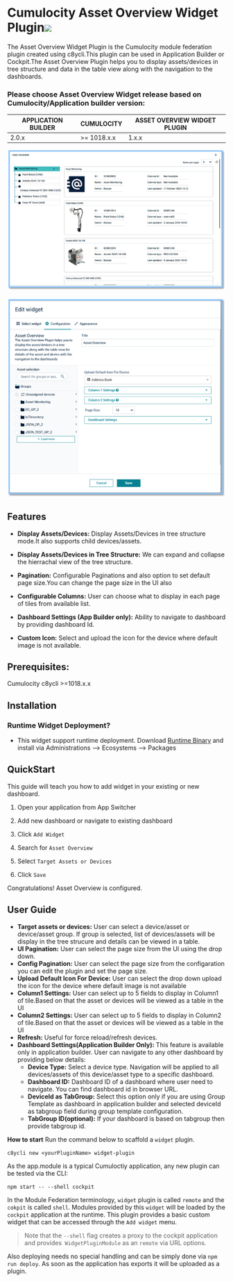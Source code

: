 # Cumulocity Asset Overview Widget Plugin[<img width="35" src="https://user-images.githubusercontent.com/32765455/211497905-561e9197-18b9-43d5-a023-071d3635f4eb.png"/>](https://github.com/SoftwareAG/Cumulocity-Asset-overview-plugin/releases/download/1.0.0/sag-ps-pkg-asset-overview-1.0.0.zip)

The Asset Overview Widget Plugin is the Cumulocity module federation plugin created using c8ycli.This plugin can be used 
in Application Builder or Cockpit.The Asset Overview Plugin helps you to display assets/devices in tree structure and data 
in the table view along with the navigation to the dashboards.


### Please choose Asset Overview Widget release based on Cumulocity/Application builder version:

|APPLICATION BUILDER | CUMULOCITY | ASSET OVERVIEW WIDGET PLUGIN  |
|--------------------|------------|-----------------------------|
| 2.0.x              | >= 1018.x.x| 1.x.x                       |

![Asset-Overview](assets/overview.PNG)

![Asset-Overview](assets/config.PNG)

## Features

*  **Display Assets/Devices:** Display Assets/Devices in tree structure mode.It also supports child devices/assets.

*  **Display Assets/Devices in Tree Structure:** We can expand and collapse the hierrachal view of the tree structure.

*  **Pagination:** Configurable Paginations and also option to set default page size.You can change the page size in the UI also
     
*  **Configurable Columns:** User can choose what to display in each page of tiles from available list.

*  **Dashboard Settings (App Builder only):** Ability to navigate to dashboard by providing dashboard Id.

*  **Custom Icon:**  Select and upload the icon for the device where default image is not available.


## Prerequisites:
   Cumulocity c8ycli >=1018.x.x
   

## Installation

### Runtime Widget Deployment?

* This widget support runtime deployment. Download [Runtime Binary]() and install via Administrations --> Ecosystems  --> Packages 

## QuickStart

This guide will teach you how to add widget in your existing or new dashboard.

1. Open your application from App Switcher

2. Add new dashboard or navigate to existing dashboard

3. Click `Add Widget`

4. Search for `Asset Overview`

5. Select `Target Assets or Devices`

7. Click `Save`

Congratulations! Asset Overview is configured.

## User Guide

 
*  **Target assets or devices:** User can select a device/asset or device/asset group. If group is selected, list of devices/assets will be display in the tree strucure and details can be viewed in a table.
*  **UI Pagination:** User can select the page size from the UI using the drop down.
*  **Config Pagination:** User can select the page size from the configaration you can edit the plugin and set the page size.
*   **Upload Default Icon For Device:** User can select the drop down upload the icon for the device where default image is not available
*  **Column1 Settings:** User can select up to 5 fields to display in Column1 of tile.Based on that the asset or devices will be viewed as a table in the UI
*  **Column2 Settings:** User can select up to 5 fields to display in Column2 of tile.Based on that the asset or devices will be viewed as a table in the UI
*  **Refresh:** Useful for force reload/refresh devices.
*  **Dashboard Settings(Application Builder Only):** This feature is available only in application builder. User can navigate to any other dashboard by providing below details:
    * **Device Type:** Select a device type. Navigation will be applied to all devices/assets of this device/asset type to a specific dashboard.
    * **Dashboard ID:** Dashboard ID of a dashboard where user need to navigate. You can find dashboard id in browser URL.
    * **DeviceId as TabGroup:** Select this option only if you are using Group Template as dashboard in application builder and selected deviceId as tabgroup field during group template configuration.
    * **TabGroup ID(optional):** If your dashboard is based on tabgroup then provide tabgroup id.


**How to start**
Run the command below to scaffold a `widget` plugin.

```
c8ycli new <yourPluginName> widget-plugin
```
As the app.module is a typical Cumuloctiy application, any new plugin can be tested via the CLI:

```
npm start -- --shell cockpit
```

In the Module Federation terminology, `widget` plugin is called `remote` and the `cokpit` is called `shell`. Modules provided by this `widget` will be loaded by the `cockpit` application at the runtime. This plugin provides a basic custom widget that can be accessed through the `Add widget` menu.

> Note that the `--shell` flag creates a proxy to the cockpit application and provides` WidgetPluginModule` as an `remote` via URL options.

Also deploying needs no special handling and can be simply done via `npm run deploy`. As soon as the application has exports it will be uploaded as a plugin.
